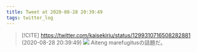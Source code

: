```yaml
---
title: Tweet at 2020-08-28 20:39:49
tags: twitter_log
---
```


> [!CITE] https://twitter.com/kaisekiriu/status/1299310716508282881 (2020-08-28 20:39:49)
> ![](https://twitter.com/kaisekiriu/status/1299310716508282881)
> Aiteng marefugitusの話題だ。
